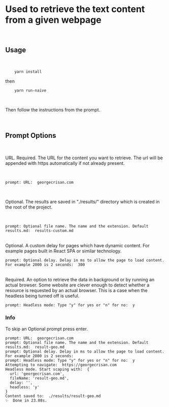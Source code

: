 
</br>

# Used to retrieve the text content from a given webpage

</br>

## Usage

</br>


```
    yarn install 
```

then

```
    yarn run-naive
```

 </br>

Then follow the instructions from the prompt.

</br>

## Prompt Options

</br>

URL. Required. The URL for the content you want to retrieve. The url will be appended with https automatically if not already present.

</br>

```
prompt: URL:  georgecrisan.com
```

</br>

Optional. The results are saved in "./results/" directory which is created in the root of the project.

</br>


```
prompt: Optional file name. The name and the extension. Default results.md:  results-custom.md
```

</br>
Optional. A custom delay for pages which have dynamic content. For example pages built in React SPA or similar technology.

```
prompt: Optional delay. Delay in ms to allow the page to load content. For example 2000 is 2 seconds:  300
```

</br>
Required. An option to retrieve the data in background or by running an actual browser.
Some website are clever enough to detect whether a resource is requested by an actual browser.
This is a case when the headless being turned off is useful.

``` 
prompt: Headless mode: Type "y" for yes or "n" for no:  y
```

### Info
To skip an Optional prompt press enter.

``` 
prompt: URL:  georgecrisan.com
prompt: Optional file name. The name and the extension. Default results.md:  result-geo.md
prompt: Optional delay. Delay in ms to allow the page to load content. For example 2000 is 2 seconds:  
prompt: Headless mode: Type "y" for yes or "n" for no:  y
Attempting to navigate:  https://georgecrisan.com
Headless mode. Start scaping with:  {
  url: 'georgecrisan.com',
  fileName: 'result-geo.md',
  delay: '',
  headless: 'y'
}
Content saved to:  ./results/result-geo.md
✨  Done in 23.08s.
```